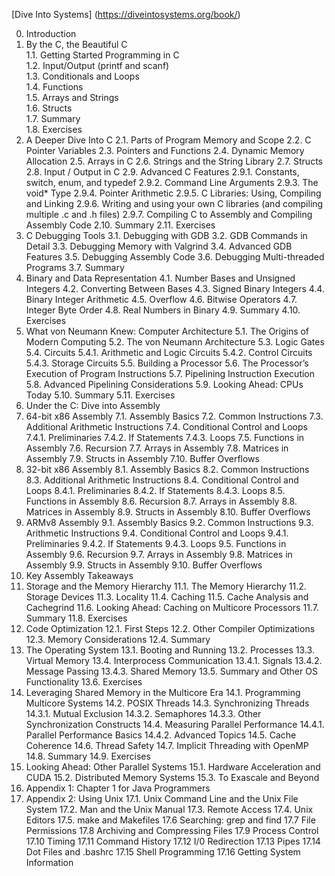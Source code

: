 [Dive Into Systems] (https://diveintosystems.org/book/)

0. Introduction<br/>
1. By the C, the Beautiful C<br/>
  1.1. Getting Started Programming in C<br/>
  1.2. Input/Output (printf and scanf)<br/>
  1.3. Conditionals and Loops<br/>
  1.4. Functions<br/>
  1.5. Arrays and Strings<br/>
  1.6. Structs<br/>
  1.7. Summary<br/>
  1.8. Exercises<br/>
2. A Deeper Dive Into C
  2.1. Parts of Program Memory and Scope
  2.2. C Pointer Variables
  2.3. Pointers and Functions
  2.4. Dynamic Memory Allocation
  2.5. Arrays in C
  2.6. Strings and the String Library
  2.7. Structs
  2.8. Input / Output in C
  2.9. Advanced C Features
    2.9.1. Constants, switch, enum, and typedef
    2.9.2. Command Line Arguments
    2.9.3. The void* Type
    2.9.4. Pointer Arithmetic
    2.9.5. C Libraries: Using, Compiling and Linking
    2.9.6. Writing and using your own C libraries (and compiling multiple .c and .h files)
    2.9.7. Compiling C to Assembly and Compiling Assembly Code
  2.10. Summary
  2.11. Exercises
3. C Debugging Tools
  3.1. Debugging with GDB
  3.2. GDB Commands in Detail
  3.3. Debugging Memory with Valgrind
  3.4. Advanced GDB Features
  3.5. Debugging Assembly Code
  3.6. Debugging Multi-threaded Programs
  3.7. Summary
4. Binary and Data Representation
  4.1. Number Bases and Unsigned Integers
  4.2. Converting Between Bases
  4.3. Signed Binary Integers
  4.4. Binary Integer Arithmetic
  4.5. Overflow
  4.6. Bitwise Operators
  4.7. Integer Byte Order
  4.8. Real Numbers in Binary
  4.9. Summary
  4.10. Exercises
5. What von Neumann Knew: Computer Architecture
  5.1. The Origins of Modern Computing
  5.2. The von Neumann Architecture
  5.3. Logic Gates
  5.4. Circuits
  5.4.1. Arithmetic and Logic Circuits
  5.4.2. Control Circuits
  5.4.3. Storage Circuits
  5.5. Building a Processor
  5.6. The Processor’s Execution of Program Instructions
  5.7. Pipelining Instruction Execution
  5.8. Advanced Pipelining Considerations
  5.9. Looking Ahead: CPUs Today
  5.10. Summary
  5.11. Exercises
6. Under the C: Dive into Assembly
  7. 64-bit x86 Assembly
  7.1. Assembly Basics
  7.2. Common Instructions
  7.3. Additional Arithmetic Instructions
  7.4. Conditional Control and Loops
  7.4.1. Preliminaries
  7.4.2. If Statements
  7.4.3. Loops
  7.5. Functions in Assembly
  7.6. Recursion
  7.7. Arrays in Assembly
  7.8. Matrices in Assembly
  7.9. Structs in Assembly
  7.10. Buffer Overflows
8. 32-bit x86 Assembly
  8.1. Assembly Basics
  8.2. Common Instructions
  8.3. Additional Arithmetic Instructions
  8.4. Conditional Control and Loops
  8.4.1. Preliminaries
  8.4.2. If Statements
  8.4.3. Loops
  8.5. Functions in Assembly
  8.6. Recursion
  8.7. Arrays in Assembly
  8.8. Matrices in Assembly
  8.9. Structs in Assembly
  8.10. Buffer Overflows
9. ARMv8 Assembly
  9.1. Assembly Basics
  9.2. Common Instructions
  9.3. Arithmetic Instructions
  9.4. Conditional Control and Loops
    9.4.1. Preliminaries
    9.4.2. If Statements
    9.4.3. Loops
  9.5. Functions in Assembly
  9.6. Recursion
  9.7. Arrays in Assembly
  9.8. Matrices in Assembly
  9.9. Structs in Assembly
  9.10. Buffer Overflows
10. Key Assembly Takeaways
11. Storage and the Memory Hierarchy
  11.1. The Memory Hierarchy
  11.2. Storage Devices
  11.3. Locality
  11.4. Caching
  11.5. Cache Analysis and Cachegrind
  11.6. Looking Ahead: Caching on Multicore Processors
  11.7. Summary
  11.8. Exercises
12. Code Optimization
  12.1. First Steps
  12.2. Other Compiler Optimizations
  12.3. Memory Considerations
  12.4. Summary
13. The Operating System
  13.1. Booting and Running
  13.2. Processes
  13.3. Virtual Memory
  13.4. Interprocess Communication
    13.4.1. Signals
    13.4.2. Message Passing
    13.4.3. Shared Memory
  13.5. Summary and Other OS Functionality
  13.6. Exercises
14. Leveraging Shared Memory in the Multicore Era
  14.1. Programming Multicore Systems
  14.2. POSIX Threads
  14.3. Synchronizing Threads
    14.3.1. Mutual Exclusion
    14.3.2. Semaphores
    14.3.3. Other Synchronization Constructs
  14.4. Measuring Parallel Performance
    14.4.1. Parallel Performance Basics
    14.4.2. Advanced Topics
  14.5. Cache Coherence
  14.6. Thread Safety
  14.7. Implicit Threading with OpenMP
  14.8. Summary
  14.9. Exercises
15. Looking Ahead: Other Parallel Systems
  15.1. Hardware Acceleration and CUDA
  15.2. Distributed Memory Systems
  15.3. To Exascale and Beyond
16. Appendix 1: Chapter 1 for Java Programmers
17. Appendix 2: Using Unix
  17.1. Unix Command Line and the Unix File System
  17.2. Man and the Unix Manual
  17.3. Remote Access
  17.4. Unix Editors
  17.5. make and Makefiles
  17.6 Searching: grep and find
  17.7 File Permissions
  17.8 Archiving and Compressing Files
  17.9 Process Control
  17.10 Timing
  17.11 Command History
  17.12 I/0 Redirection
  17.13 Pipes
  17.14 Dot Files and .bashrc
  17.15 Shell Programming
  17.16 Getting System Information
